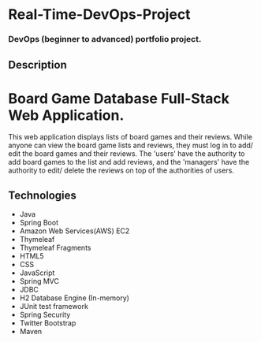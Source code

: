 # Real-Time-DevOps-Project
### DevOps (beginner to advanced) portfolio project.
## Description
# Board Game Database Full-Stack Web Application.
This web application displays lists of board games and their reviews. While anyone can view the board game lists and reviews, they must log in to add/ edit the board games and their reviews. The 'users' have the authority to add board games to the list and add reviews, and the 'managers' have the authority to edit/ delete the reviews on top of the authorities of users.
## Technologies
- Java
- Spring Boot
- Amazon Web Services(AWS) EC2
- Thymeleaf
- Thymeleaf Fragments
- HTML5
- CSS
- JavaScript
- Spring MVC
- JDBC
- H2 Database Engine (In-memory)
- JUnit test framework
- Spring Security
- Twitter Bootstrap
- Maven
